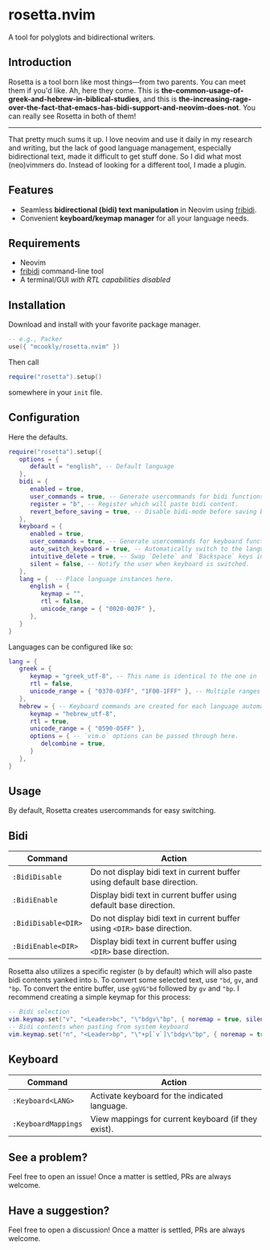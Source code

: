 # rosetta.nvim

A tool for polyglots and bidirectional writers.

## Introduction

Rosetta is a tool born like most things—from two parents.
You can meet them if
you'd like.
Ah, here they come.
This is
**the-common-usage-of-greek-and-hebrew-in-biblical-studies**,
and this is
**the-increasing-rage-over-the-fact-that-emacs-has-bidi-support-and-neovim-does-not**.
You can really see Rosetta in both of them!

* * *

That pretty much sums it up. I love neovim and use it daily in my research and writing,
but the lack of good language management, especially bidirectional text, made it difficult to get stuff done.
So I did what most (neo)vimmers do.
Instead of looking for a different tool, I made a plugin.

## Features

- Seamless **bidirectional (bidi) text manipulation** in Neovim using [fribidi](fribidi/fribidi).
- Convenient **keyboard/keymap manager** for all your language needs.

## Requirements

- Neovim
- [fribidi](https://github.com/fribidi/fribidi) command-line tool
- A terminal/GUI *with RTL capabilities disabled*

## Installation

Download and install with your favorite package manager.

```lua
-- e.g., Packer
use({ "mcookly/rosetta.nvim" })
```

Then call

```lua
require("rosetta").setup()
```

somewhere in your `init` file.

## Configuration

Here the defaults.

```lua
require("rosetta").setup({
   options = {
      default = "english", -- Default language
   },
   bidi = {
      enabled = true,
      user_commands = true, -- Generate usercommands for bidi functions
      register = "b", -- Register which will paste bidi content.
      revert_before_saving = true, -- Disable bidi-mode before saving buffer contents.
   },
   keyboard = {
      enabled = true,
      user_commands = true, -- Generate usercommands for keyboard functions
      auto_switch_keyboard = true, -- Automatically switch to the language under the cursor.
      intuitive_delete = true, -- Swap `Delete` and `Backspace` keys in insert mode for RTL languages.
      silent = false, -- Notify the user when keyboard is switched.
   },
   lang = {  -- Place language instances here.
      english = {
         keymap = "",
         rtl = false,
         unicode_range = { "0020-007F" },
      },
   }
}
```

Languages can be configured like so:

```lua
lang = {
   greek = {
      keymap = "greek_utf-8", -- This name is identical to the one in `set keymap=`
      rtl = false,
      unicode_range = { "0370-03FF", "1F00-1FFF" }, -- Multiple ranges can be added for one language.
   },
   hebrew = { -- Keyboard commands are created for each language automatically if `user_commands` are enabled.
      keymap = "hebrew_utf-8",
      rtl = true,
      unicode_range = { "0590-05FF" },
      options = { -- `vim.o` options can be passed through here.
         delcombine = true,
      }
   },
}
```

## Usage

By default, Rosetta creates usercommands for easy switching.

## Bidi

| Command             | Action                                                                            |
|---------------------|-----------------------------------------------------------------------------------|
| `:BidiDisable`      | Do not display bidi text in current buffer using default base direction.          |
| `:BidiEnable`       | Display bidi text in current buffer using default base direction.                 |
| `:BidiDisable<DIR>` | Do not display bidi text in current buffer using `<DIR>` base direction.          | 
| `:BidiEnable<DIR>`  | Display bidi text in current buffer using `<DIR>` base direction.                 |

Rosetta also utilizes a specific register (`b` by default) which will also paste bidi contents yanked into `b`.
To convert some selected text, use `"bd`, `gv`, and `"bp`.
To convert the entire buffer, use `ggVG"bd` followed by `gv` and `"bp`.
I recommend creating a simple keymap for this process:

```lua
-- Bidi selection
vim.keymap.set("v", "<Leader>bc", "\"bdgv\"bp", { noremap = true, silent = true })
-- Bidi contents when pasting from system keyboard
vim.keymap.set("n", "<Leader>bp", "\"+p[`v`]\"bdgv\"bp", { noremap = true, silent = true })
```

## Keyboard

| Command             | Action                                                                      |
|---------------------|-----------------------------------------------------------------------------|
| `:Keyboard<LANG>`   | Activate keyboard for the indicated language.                               |
| `:KeyboardMappings` | View mappings for current keyboard (if they exist).                         |

## See a problem?

Feel free to open an issue!
Once a matter is settled, PRs are always welcome.

## Have a suggestion?

Feel free to open a discussion!
Once a matter is settled, PRs are always welcome.